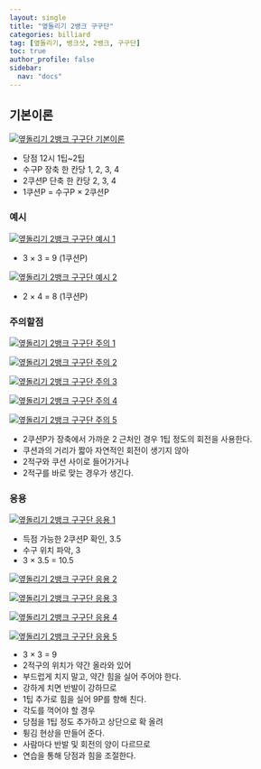 ```yaml
---
layout: single
title: "옆돌리기 2뱅크 구구단"
categories: billiard
tag: [옆돌리기, 뱅크샷, 2뱅크, 구구단] 
toc: true
author_profile: false
sidebar:
  nav: "docs"
---
```


## 기본이론
[![옆돌리기 2뱅크 구구단 기본이론](/images/옆돌리기_2뱅크_구구단.png)](/images/옆돌리기_2뱅크_구구단.png)
- 당점 12시 1팁~2팁
- 수구P 장축 한 칸당 1, 2, 3, 4
- 2쿠션P 단축 한 칸당 2, 3, 4
- 1쿠션P = 수구P × 2쿠션P

### 예시
[![옆돌리기 2뱅크 구구단 예시 1](/images/옆돌리기_2뱅크_구구단_예시1.png)](/images/옆돌리기_2뱅크_구구단_예시1.png)
- 3 × 3 = 9 (1쿠션P)

[![옆돌리기 2뱅크 구구단 예시 2](/images/옆돌리기_2뱅크_구구단_예시2.png)](/images/옆돌리기_2뱅크_구구단_예시2.png)
- 2 × 4 = 8 (1쿠션P)

### 주의할점
[![옆돌리기 2뱅크 구구단 주의 1](/images/옆돌리기_2뱅크_구구단_주의1.png)](/images/옆돌리기_2뱅크_구구단_주의1.png)

[![옆돌리기 2뱅크 구구단 주의 2](/images/옆돌리기_2뱅크_구구단_주의2.png)](/images/옆돌리기_2뱅크_구구단_주의2.png)

[![옆돌리기 2뱅크 구구단 주의 3](/images/옆돌리기_2뱅크_구구단_주의3.png)](/images/옆돌리기_2뱅크_구구단_주의3.png)

[![옆돌리기 2뱅크 구구단 주의 4](/images/옆돌리기_2뱅크_구구단_주의4.png)](/images/옆돌리기_2뱅크_구구단_주의4.png)

[![옆돌리기 2뱅크 구구단 주의 5](/images/옆돌리기_2뱅크_구구단_주의5.png)](/images/옆돌리기_2뱅크_구구단_주의5.png)
- 2쿠션P가 장축에서 가까운 2 근처인 경우 1팁 정도의 회전을 사용한다.
- 쿠션과의 거리가 짧아 자연적인 회전이 생기지 않아
- 2적구와 쿠션 사이로 들어가거나
- 2적구를 바로 맞는 경우가 생긴다.

### 응용
[![옆돌리기 2뱅크 구구단 응용 1](/images/옆돌리기_2뱅크_구구단_응용1.png)](/images/옆돌리기_2뱅크_구구단_응용1.png)
- 득점 가능한 2쿠션P 확인, 3.5
- 수구 위치 파악, 3
- 3 × 3.5 = 10.5

[![옆돌리기 2뱅크 구구단 응용 2](/images/옆돌리기_2뱅크_구구단_응용2.png)](/images/옆돌리기_2뱅크_구구단_응용2.png)

[![옆돌리기 2뱅크 구구단 응용 3](/images/옆돌리기_2뱅크_구구단_응용3.png)](/images/옆돌리기_2뱅크_구구단_응용3.png)

[![옆돌리기 2뱅크 구구단 응용 4](/images/옆돌리기_2뱅크_구구단_응용4.png)](/images/옆돌리기_2뱅크_구구단_응용4.png)

[![옆돌리기 2뱅크 구구단 응용 5](/images/옆돌리기_2뱅크_구구단_응용5.png)](/images/옆돌리기_2뱅크_구구단_응용5.png)
- 3 × 3 = 9
- 2적구의 위치가 약간 올라와 있어
- 부드럽게 치지 말고, 약간 힘을 실어 주어야 한다.
- 강하게 치면 반발이 강하므로
- 1팁 추가로 힘을 실어 9P를 향해 친다.
- 각도를 꺽어야 할 경우
- 당점을 1팁 정도 추가하고 상단으로 확 올려
- 튕김 현상을 만들어 준다.
- 사람마다 반발 및 회전의 양이 다르므로
- 연습을 통해 당점과 힘을 조절한다.
